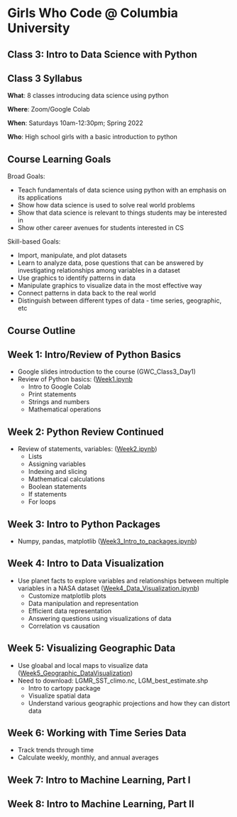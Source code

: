 # Girls Who Code @ Columbia University
## Class 3: Intro to Data Science with Python

## Class 3 Syllabus

**What**: 8 classes introducing data science using python

**Where**: Zoom/Google Colab

**When**: Saturdays 10am-12:30pm; Spring 2022

**Who**: High school girls with a basic introduction to python

## **Course Learning Goals**
Broad Goals:
* Teach fundamentals of data science using python with an emphasis on its applications
* Show how data science is used to solve real world problems
* Show that data science is relevant to things students may be interested in
* Show other career avenues for students interested in CS

Skill-based Goals:
* Import, manipulate, and plot datasets
* Learn to analyze data, pose questions that can be answered by investigating relationships among variables in a dataset
* Use graphics to identify patterns in data
* Manipulate graphics to visualize data in the most effective way
* Connect patterns in data back to the real world
* Distinguish between different	types of data - time series, geographic, etc

## **Course Outline**

## Week 1: Intro/Review of Python Basics
* Google slides introduction to the course (GWC_Class3_Day1)
* Review of Python basics: ([Week1.ipynb](https://colab.research.google.com/github/CU-GWC-Data-Science/classes/blob/main/Week1.ipynb)
  * Intro to Google Colab
  * Print statements
  * Strings and numbers
  * Mathematical operations

## Week 2: Python Review Continued
* Review of statements, variables: ([Week2.ipynb](https://colab.research.google.com/github/CU-GWC-Data-Science/classes/blob/main/Week2_Objects_Booleans_Statements.ipynb)) 
  * Lists
  * Assigning variables
  * Indexing and slicing
  * Mathematical calculations
  * Boolean statements
  * If statements
  * For loops

## Week 3: Intro to Python Packages
* Numpy, pandas, matplotlib ([Week3_Intro_to_packages.ipynb](https://colab.research.google.com/github/CU-GWC-Data-Science/classes/blob/main/Week3_Intro_to_packages.ipynb))

## Week 4: Intro to Data Visualization
* Use planet facts to explore variables and relationships between multiple variables in a NASA dataset ([Week4_Data_Visualization.ipynb](https://colab.research.google.com/github/CU-GWC-Data-Science/classes/blob/main/Week4_Data_Visualization.ipynb))
  * Customize matplotlib plots
  * Data manipulation and representation
  * Efficient data representation
  * Answering questions using visualizations of data
  * Correlation vs causation

## Week 5: Visualizing Geographic Data
* Use gloabal and local maps to visualize data ([Week5_Geographic_DataVisualization](https://colab.research.google.com/github/CU-GWC-Data-Science/classes/blob/main/Week5_Geographic_DataVisualization.ipynb))
* Need to download: LGMR_SST_climo.nc, LGM_best_estimate.shp
  * Intro to cartopy package
  * Visualize spatial data
  * Understand various geographic projections and how they can distort data

## Week 6: Working with Time Series Data
* Track trends through time
* Calculate weekly, monthly, and annual averages

## Week 7: Intro to Machine Learning, Part I

## Week 8: Intro to Machine Learning, Part II


 
